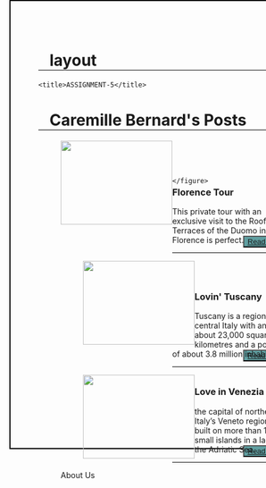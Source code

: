 # layout

<!DOCTYPE html>

<head>
    
    <title>ASSIGNMENT-5</title>
    
</head>

<style>
    body{
        border:2px solid black;
        width: 700px;
        height: 700px;
        margin-left: 500px;

    }
  

   figure img{   
     
      float: left;
    
  }

  div.a{
      margin-left: 200px;
      margin-top: -30px;
      border-bottom: 1px solid black;
    
  }

  div.b{
      margin-left: 200px;
      margin-top: -30px;
      border-bottom: 1px solid black;
  }

  div.c{
      margin-left: 200px;
      margin-top: -30px;
      border-bottom: 1px solid black;
  }
  h1{
      padding-left: 20px;
      border-bottom: 1px solid black;
  }
  h3{
      padding-top: 10px;
  }
 button{
     float: right;
     display: block;
     margin-top: -30px;
     margin-right: 15px;
     background-color: cadetblue;
 }
</style>

<body>
    <h1>Caremille Bernard's Posts</h1>
    <figure>
        <img src="https://www.starflorence.com/img/tour_box_2.jpg" width="200" height="150"><br><br><br>
        
    </figure>
<div class="a">
    <h3>Florence Tour</h3>
    <p>This private tour with an exclusive visit to the Rooftop Terraces of the Duomo in Florence is perfect. </p>
   
<button><a href="#">Read More</a></button>

</div>

<figure>
    <img src="https://wanderyourway.com/wp-content/uploads/2018/11/12Italy1622.jpg" width="200" height="150"><br><br><br>
</figure>
<div class="b">
    <h3>Lovin' Tuscany</h3>
    <p>Tuscany is a region in central Italy with an area of about 23,000 square kilometres  and a population of about 3.8 million inhabitants.</p>
    
<button><a href="#">Read More</a></button>

</div>

<figure>
    <img src="https://encrypted-tbn0.gstatic.com/images?q=tbn:ANd9GcS6iiuWw9c8cepGP-VsQZhNmLJEN_2xUP3n1CnruV2T5ZCqac5ryFFmpeRACTmiDOzb604&usqp=CAU"  width="200" height="150"><br>
</figure>
<div class="c">
    <h3>Love in Venezia</h3>
    <p> the capital of northern Italy’s Veneto region, is built on more than 100 small islands in a lagoon in the Adriatic Sea. </p>
    
<button><a href="#">Read More</a></button>

</div>
<footer>
<p>About Us</p>

</footer>
</body>

</html>





